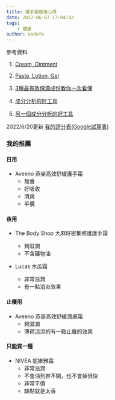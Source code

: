 ```yaml
---
title: 護手霜使用心得
date: 2022-06-07 17:04:02
tags:
    - 健康
author: asdofe
---
```


參考資料
1. [Cream, Ointment](https://www.facebook.com/koopharmacy/posts/2426193524079346)
2. [Paste, Lotion, Gel](https://www.facebook.com/koopharmacy/posts/2444469112251787)
3. [3種最有效保濕成份教你一次看懂](https://www.sovafolk.com/blog/posts/three-types-of-moisturizing-components)

4. [成分分析的好工具](https://incidecoder.com/)

5. [另一個成分分析的好工具](https://www.cosdna.com/cht/product.php)

2022/6/20更新
[我的評分表(Google試算表)](https://docs.google.com/spreadsheets/d/1jDHXiFSPlwx3Adxe_WqXIKpjrOnt9CESCWdpUkU9Sew/edit#gid=1859887774)

### 我的推薦
#### 日用
* Aveeno 燕麥高效舒緩護手霜
    * 無香
    * 好吸收
    * 清爽
    * 平價

#### 夜用
* The Body Shop 大麻籽密集修護護手霜
    * 夠滋潤
    * 不含礦物油

* Lucas	木瓜霜
    * 非常滋潤
    * 有一點消炎效果

#### 止癢用
* Aveeno	燕麥高效舒緩潤膚霜
    * 夠滋潤
    * 薄荷涼涼的有一點止癢的效果

#### 只能買一種
* NIVEA	妮維雅霜
    * 非常滋潤
    * 不會油到推不開，也不會掉很快
    * 非常平價
    * 缺點就是太香